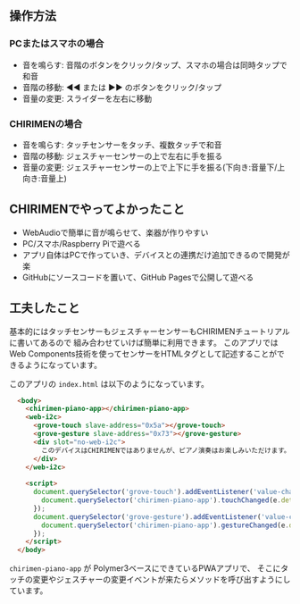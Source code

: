 ## 操作方法

### PCまたはスマホの場合

- 音を鳴らす: 音階のボタンをクリック/タップ、スマホの場合は同時タップで和音
- 音階の移動: ◀︎◀︎ または ▶︎▶︎ のボタンをクリック/タップ
- 音量の変更: スライダーを左右に移動

### CHIRIMENの場合

- 音を鳴らす: タッチセンサーをタッチ、複数タッチで和音
- 音階の移動: ジェスチャーセンサーの上で左右に手を振る
- 音量の変更: ジェスチャーセンサーの上で上下に手を振る(下向き:音量下/上向き:音量上)

## CHIRIMENでやってよかったこと

- WebAudioで簡単に音が鳴らせて、楽器が作りやすい
- PC/スマホ/Raspberry Piで遊べる
- アプリ自体はPCで作っていき、デバイスとの連携だけ追加できるので開発が楽
- GitHubにソースコードを置いて、GitHub Pagesで公開して遊べる

## 工夫したこと

基本的にはタッチセンサーもジェスチャーセンサーもCHIRIMENチュートリアルに書いてあるので
組み合わせていけば簡単に利用できます。
このアプリではWeb Components技術を使ってセンサーをHTMLタグとして記述することができるようになっています。

このアプリの `index.html` は以下のようになっています。

```html
  <body>
    <chirimen-piano-app></chirimen-piano-app>
    <web-i2c>
      <grove-touch slave-address="0x5a"></grove-touch>
      <grove-gesture slave-address="0x73"></grove-gesture>
      <div slot="no-web-i2c">
        このデバイスはCHIRIMENではありませんが、ピアノ演奏はお楽しみいただけます。
      </div>
    </web-i2c>
    
    <script>
      document.querySelector('grove-touch').addEventListener('value-changed', e => {
        document.querySelector('chirimen-piano-app').touchChanged(e.detail.value);
      });
      document.querySelector('grove-gesture').addEventListener('value-changed', e => {
        document.querySelector('chirimen-piano-app').gestureChanged(e.detail.value);
      });
    </script>
  </body>
```

`chirimen-piano-app` が Polymer3ベースにできているPWAアプリで、
そこにタッチの変更やジェスチャーの変更イベントが来たらメソッドを呼び出すようにしています。


[^*1]: http://makezine.jp/event/mft2018/
[^*2]: ソースコード https://github.com/sizuhiko/chirimen-piano
[^*3]: WebComponentsを作成するためのライブラリ。https://www.polymer-project.org/
[^*4]: 当時の最新機種


